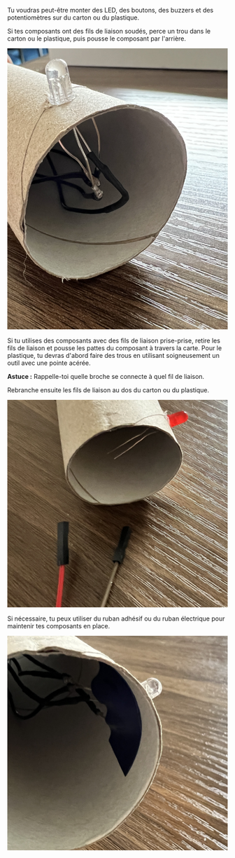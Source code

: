 Tu voudras peut-être monter des LED, des boutons, des buzzers et des potentiomètres sur du carton ou du plastique.

Si tes composants ont des fils de liaison soudés, perce un trou dans le carton ou le plastique, puis pousse le composant par l'arrière.

![Une LED avec des fils de liaison pré-soudés qui sortent à travers un morceau de carton.](images/pre-soldered-mount.png)

Si tu utilises des composants avec des fils de liaison prise-prise, retire les fils de liaison et pousse les pattes du composant à travers la carte. Pour le plastique, tu devras d'abord faire des trous en utilisant soigneusement un outil avec une pointe acérée.

**Astuce :** Rappelle-toi quelle broche se connecte à quel fil de liaison.

Rebranche ensuite les fils de liaison au dos du carton ou du plastique.

![Une LED avec des pattes traversant le carton et des fils de liaison prêts à être reconnectés.](images/non-soldered-mount.png)

Si nécessaire, tu peux utiliser du ruban adhésif ou du ruban électrique pour maintenir tes composants en place.

![Le dos d'un morceau de carton montrant du ruban électrique maintenant les fils en place pour maintenir le composant fixe.](images/taped-mount.png)
